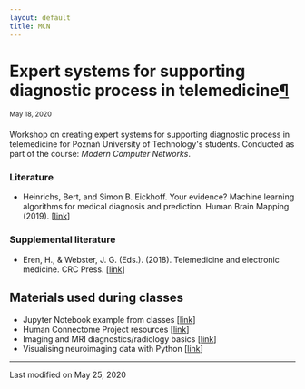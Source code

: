 ```yaml
---
layout: default
title: MCN
---
```


# <a name="mcn_put"></a>Expert systems for supporting diagnostic process in telemedicine[¶](#mcn_put)
<sup>May 18, 2020</sup>
&nbsp;

Workshop on creating expert systems for supporting diagnostic process in telemedicine for Poznań University of Technology's students. Conducted as part of the course: _Modern Computer Networks_.

### Literature
  * Heinrichs, Bert, and Simon B. Eickhoff. Your evidence? Machine learning algorithms for medical diagnosis and prediction. Human Brain Mapping (2019). [[link](https://onlinelibrary.wiley.com/doi/full/10.1002/hbm.24886)]

### Supplemental literature
  * Eren, H., & Webster, J. G. (Eds.). (2018). Telemedicine and electronic medicine. CRC Press. [[link](https://bit.ly/2UsnUI1)]

## Materials used during classes
  * Jupyter Notebook example from classes [[link](https://drive.google.com/open?id=1IPpQIPK3jxR_mccNNUed0O8jM6CLYvI5)]
  * Human Connectome Project resources [[link](http://www.humanconnectomeproject.org/)]
  * Imaging and MRI diagnostics/radiology basics [[link](https://casemed.case.edu/clerkships/neurology/Web%20Neurorad/MRI%20Basics.htm)]
  * Visualising neuroimaging data with Python [[link](https://plotly.com/python/visualizing-mri-volume-slices/)]

***

Last modified on May 25, 2020
